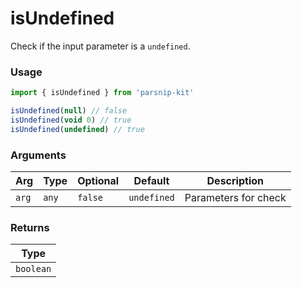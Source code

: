# isUndefined
      
Check if the input parameter is a `undefined`.

### Usage

```ts
import { isUndefined } from 'parsnip-kit'

isUndefined(null) // false
isUndefined(void 0) // true
isUndefined(undefined) // true
```

      
### Arguments
      
| Arg | Type | Optional | Default | Description |
| --- | --- | --- | --- | --- |
| `arg` | `any` | `false` | `undefined` | Parameters for check |
      
### Returns

| Type |
| ---  |
| `boolean`  |